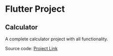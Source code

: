 # Flutter Project

## Calculator
A complete calculator project with all functionality.

Source code: [Project Link](https://github.com/Iamsdt/flutter_calculator)
